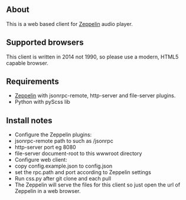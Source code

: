 About
-

This is a web based client for [Zeppelin](https://github.com/giszo/zeppelin) audio player.

Supported browsers
-

This client is written in 2014 not 1990, so please use a modern, HTML5 capable browser.

Requirements
-

- [Zeppelin](https://github.com/giszo/zeppelin) with jsonrpc-remote, http-server and file-server plugins.
- Python with pyScss lib

Install notes
-

- Configure the Zeppelin plugins:
 - jsonrpc-remote path to such as /jsonrpc
 - http-server port eg 8080
 - file-server document-root to this wwwroot directory
- Configure web client:
 - copy config.example.json to config.json
 - set the rpc.path and port according to Zeppelin settings
- Run css.py after git clone and each pull
- The Zeppelin will serve the files for this client so just open the url of Zeppelin in a web browser.